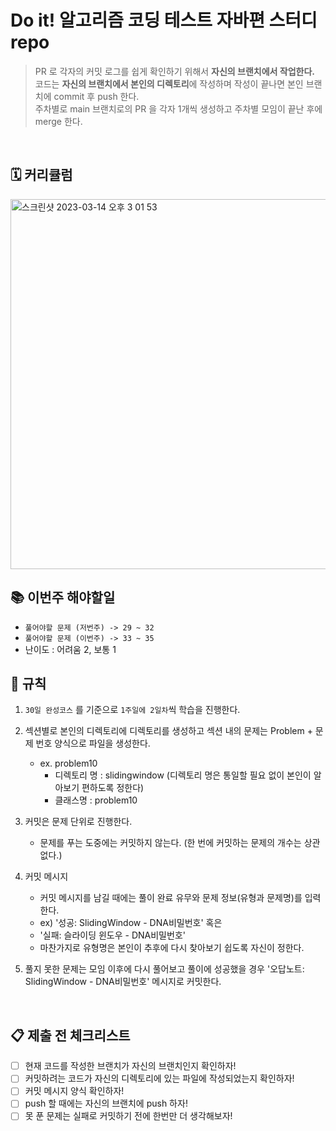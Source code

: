 # Do it! 알고리즘 코딩 테스트 자바편 스터디 repo

> PR 로 각자의 커밋 로그를 쉽게 확인하기 위해서 <b> 자신의 브랜치에서 작업한다.</b>   
코드는 <b>자신의 브랜치에서 본인의 디렉토리</b>에 작성하며 작성이 끝나면 본인 브랜치에 commit 후 push 한다.   
주차별로 main 브랜치로의 PR 을 각자 1개씩 생성하고 주차별 모임이 끝난 후에 merge 한다.

</br>

## 🗓️ 커리큘럼
<img width="592" alt="스크린샷 2023-03-14 오후 3 01 53" src="https://user-images.githubusercontent.com/99455667/224910052-3497b47a-1866-4b9a-9004-198b05953a09.png">

</br>

## 📚 이번주 해야할일
- `풀어야할 문제 (저번주) -> 29 ~ 32`
- `풀어야할 문제 (이번주) -> 33 ~ 35`
- 난이도 : 어려움 2, 보통 1


## 🛑 규칙
1. `30일 완성코스` 를 기준으로 `1주일에 2일차`씩 학습을 진행한다.  
2. 섹션별로 본인의 디렉토리에 디렉토리를 생성하고 섹션 내의 문제는 Problem + 문제 번호 양식으로 파일을 생성한다.
   - ex. problem10
     - 디렉토리 명 : slidingwindow (디렉토리 명은 통일할 필요 없이 본인이 알아보기 편하도록 정한다)
     - 클래스명 : problem10
2. 커밋은 문제 단위로 진행한다. 
   - 문제를 푸는 도중에는 커밋하지 않는다. (한 번에 커밋하는 문제의 개수는 상관없다.)
3. 커밋 메시지
   - 커밋 메시지를 남길 때에는 풀이 완료 유무와 문제 정보(유형과  문제명)를 입력한다.
   - ex) '성공: SlidingWindow - DNA비밀번호' 혹은 
   - '실패: 슬라이딩 윈도우 - DNA비밀번호'
   - 마찬가지로 유형명은 본인이 추후에 다시 찾아보기 쉽도록 자신이 정한다.
   
4. 풀지 못한 문제는 모임 이후에 다시 풀어보고 풀이에 성공했을 경우 '오답노트: SlidingWindow - DNA비밀번호' 메시지로 커밋한다.

</br>

## 📋 제출 전 체크리스트
- [ ] 현재 코드를 작성한 브랜치가 자신의 브랜치인지 확인하자!
- [ ] 커밋하려는 코드가 자신의 디렉토리에 있는 파일에 작성되었는지 확인하자!
- [ ] 커밋 메시지 양식 확인하자!
- [ ] push 할 때에는 자신의 브랜치에 push 하자!
- [ ] 못 푼 문제는 실패로 커밋하기 전에 한번만 더 생각해보자!
